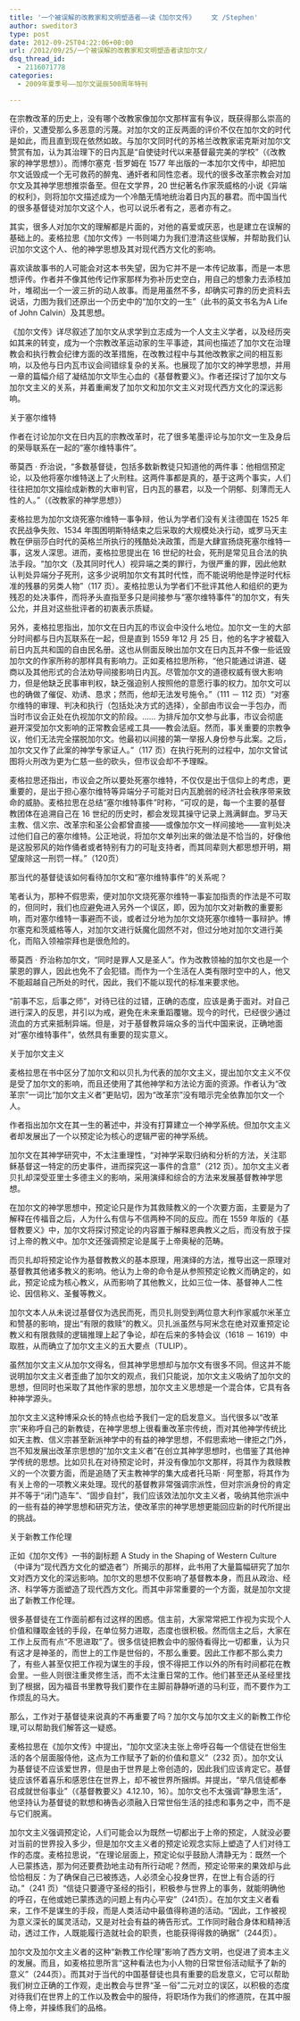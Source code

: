 ```yaml
---
title: '一个被误解的改教家和文明塑造者——读《加尔文传》    文 /Stephen'
author: sweditor3
type: post
date: 2012-09-25T04:22:06+00:00
url: /2012/09/25/一个被误解的改教家和文明塑造者读加尔文/
dsq_thread_id:
  - 2116071778
categories:
  - 2009年夏季号——加尔文诞辰500周年特刊

---
```

在宗教改革的历史上，没有哪个改教家像加尔文那样富有争议，既获得那么崇高的评价，又遭受那么多恶意的污蔑。对加尔文的正反两面的评价不仅在加尔文的时代是如此，而且直到现在依然如故。与加尔文同时代的苏格兰改教家诺克斯对加尔文赞赏有加，认为其治理下的日内瓦是“自使徒时代以来基督最完美的学校”（《改教家的神学思想》）。而博尔塞克 ·哲罗姆在 1577 年出版的一本加尔文传中，却把加尔文诋毁成一个无可救药的醉鬼、通奸者和同性恋者。现代的很多改革宗教会对加尔文及其神学思想推崇备至。但在文学界，20 世纪著名作家茨威格的小说《异端的权利》，则将加尔文描述成为一个冷酷无情地统治着日内瓦的暴君。而中国当代的很多基督徒对加尔文这个人，也可以说乐者有之，恶者亦有之。
  
其实，很多人对加尔文的理解都是片面的，对他的喜爱或厌恶，也是建立在误解的基础上的。麦格拉思《加尔文传》一书则竭力为我们澄清这些误解，并帮助我们认识加尔文这个人、他的神学思想及其对现代西方文化的影响。
  
喜欢读故事书的人可能会对这本书失望，因为它并不是一本传记故事，而是一本思想评传。作者并不像其他传记作家那样为弥补历史空白，用自己的想象力去添枝加叶，堆砌出一个一波三折的动人故事。而是用虽然不多，却确实可靠的历史资料去说话，力图为我们还原出一个历史中的“加尔文的一生”（此书的英文书名为A Life of John Calvin）及其思想。
  
《加尔文传》详尽叙述了加尔文从求学到立志成为一个人文主义学者，以及经历突如其来的转变，成为一个宗教改革运动家的生平事迹，其间也描述了加尔文在治理教会和执行教会纪律方面的改革措施，在改教过程中与其他改教家之间的相互影响，以及他与日内瓦市议会间错综复杂的关系。也展现了加尔文的神学思想，并用一章的篇幅介绍了凝结加尔文毕生心血的《基督教要义》。作者还探讨了加尔文与加尔文主义的关系，并着重阐发了加尔文和加尔文主义对现代西方文化的深远影响。
  
关于塞尔维特
  
作者在讨论加尔文在日内瓦的宗教改革时，花了很多笔墨评论与加尔文一生及身后的荣辱联系在一起的“塞尔维特事件”。
  
蒂莫西 · 乔治说，“多数基督徒，包括多数新教徒只知道他的两件事：他相信预定论，以及他将塞尔维特送上了火刑柱。这两件事都是真的，基于这两个事实，人们往往把加尔文描绘成新教的大审判官，日内瓦的暴君，以及一个阴郁、刻薄而无人性的人。”（《改教家的神学思想》）
  
麦格拉思为加尔文烧死塞尔维特一事争辩，他认为学者们没有关注德国在 1525 年农民战争失败、1534 年围困明斯特结束之后采取的大规模处决行动，或罗马天主教在伊丽莎白时代的英格兰所执行的残酷处决政策，而是大肆宣扬烧死塞尔维特一事，这发人深思。进而，麦格拉思提出在 16 世纪的社会，死刑是常见且合法的执法手段。“加尔文（及其同时代人）视异端之类的罪行，为很严重的罪，因此他默认判处异端分子死刑，这多少说明加尔文有其时代性，而不能说明他是悖逆时代标准的残暴的另类人物”（117 页）。麦格拉思认为学者们不批评其他人和组织的更为残忍的处决事件，而将矛头直指至多只是间接参与“塞尔维特事件”的加尔文，有失公允，并且对这些批评者的初衷表示质疑。
  
另外，麦格拉思指出，加尔文在日内瓦的市议会中没什么地位。加尔文一生的大部分时间都与日内瓦联系在一起，但是直到 1559 年12 月 25 日，他的名字才被载入前日内瓦共和国的自由民名册。这也从侧面反映出加尔文在日内瓦并不像一些诋毁加尔文的作家所称的那样具有影响力。正如麦格拉思所称，“他只能通过讲道、磋商以及其他形式的合法劝导间接影响日内瓦。尽管加尔文的道德权威有很大影响力，但是他缺乏民事审判权，缺乏强迫别人按照他的意愿行事的权力。加尔文可以也的确做了催促、劝诱、恳求；然而，他却无法发号施令。”（111 － 112 页）“对塞尔维特的审理、判决和执行（包括处决方式的选择），全部由市议会一手包办，而当时市议会正处在仇视加尔文的阶段。…… 为排斥加尔文参与此事，市议会彻底避开深受加尔文影响的正常教会惩戒工具——教会法庭。然而，事关重要的宗教争议，他们无法完全摆脱加尔文。他最初以间接的第一举报人身份参与此案。之后，加尔文又作了此案的神学专家证人。”（117 页）在执行死刑的过程中，加尔文曾试图将火刑改为更为仁慈一些的砍头，但市议会却不予理睬。
  
麦格拉思还指出，市议会之所以要处死塞尔维特，不仅仅是出于信仰上的考虑，更重要的，是出于担心塞尔维特等异端分子可能对日内瓦脆弱的经济社会秩序带来致命的威胁。麦格拉思在总结“塞尔维特事件”时称，“可叹的是，每一个主要的基督教团体在追溯自己在 16 世纪的历史时，都会发现其操守记录上溅满鲜血。罗马天主教、信义宗、改革宗和圣公会都曾直接——或像加尔文一样间接地——宣判处决过他们自己的塞尔维特。公正地说，将加尔文单列出来的做法是不恰当的，好像他是这股邪风的始作俑者或者特别有力的可耻支持者，而其同辈则大都思想开明，期望废除这一刑罚一样。”（120页）
  
那当代的基督徒该如何看待加尔文和“塞尔维特事件”的关系呢？
  
笔者认为，那种不假思索，便对加尔文烧死塞尔维特一事妄加指责的作法是不可取的，但同时，我们也应避免进入另外一个误区，即，因为加尔文对新教的重要影响，而对塞尔维特一事避而不谈，或者过分地为加尔文烧死塞尔维特一事辩护。博尔塞克和茨威格等人，对加尔文进行妖魔化固然不对，但过分地对加尔文进行美化，而陷入领袖崇拜也是很危险的。
  
蒂莫西 · 乔治称加尔文，“同时是罪人又是圣人”。作为改教领袖的加尔文也是一个蒙恩的罪人，因此也免不了会犯错。而作为一个生活在人类有限时空中的人，他又不能超越自己所处的时代，因此，我们不能以现代的标准来要求他。
  
“前事不忘，后事之师”，对待已往的过错，正确的态度，应该是勇于面对。对自己进行深入的反思，并引以为戒，避免在未来重蹈覆辙。现今的时代，已经很少通过流血的方式来抵制异端。但是，对于基督教异端众多的当代中国来说，正确地面对“塞尔维特事件”，依然具有重要的现实意义。

关于加尔文主义
  
麦格拉思在书中区分了加尔文和以贝扎为代表的加尔文主义，提出加尔文主义不仅是受了加尔文的影响，而且还使用了其他神学和方法论方面的资源。作者认为“改革宗”一词比“加尔文主义者”更贴切，因为“改革宗”没有暗示完全依靠加尔文一个人。
  
作者指出加尔文在其一生的著述中，并没有打算建立一个神学系统。但加尔文主义者却发展出了一个以预定论为核心的逻辑严密的神学系统。
  
加尔文在其神学研究中，不太注重理性，“对神学采取归纳和分析的方法，关注耶稣基督这一特定的历史事件，进而探究这一事件的含意”（212 页）。加尔文主义者贝扎却深受亚里士多德主义的影响，采用演绎和综合的方法来发展基督教神学思想。
  
在加尔文的神学思想中，预定论只是作为其救赎教义的一个次要方面，主要是为了解释在传福音之后，人为什么有信与不信两种不同的反应。而在 1559 年版的《基督教要义》中，加尔文将探讨预定论的内容置于解释恩典教义之后，而没有放于探讨上帝的教义中。加尔文还强调预定论是属于上帝奥秘的范畴。
  
而贝扎却将预定论作为基督教教义的基本原理，用演绎的方法，推导出这一原理对基督教其他诸多教义的影响。他认为上帝的命令是从参照预定论教义而确定的，如此，预定论成为核心教义，从而影响了其他教义，比如三位一体、基督神人二性论、因信称义、圣餐等教义。
  
加尔文本人从未说过基督仅为选民而死，而贝扎则受到两位意大利作家威尔米革立和赞基的影响，提出“有限的救赎”的教义。贝扎派虽然与阿米念在绝对双重预定论教义和有限救赎的逻辑推理上起了争论，却在后来的多特会议（1618 － 1619）中取胜，从而确立了加尔文主义的五大要点（TULIP）。
  
虽然加尔文主义从加尔文得名，但其神学思想却与加尔文有很多不同。但这并不能说明加尔文主义者歪曲了加尔文的观点，我们只能说，加尔文主义吸纳了加尔文的思想，但同时也采取了其他作家的思想，加尔文主义思想是一个混合体，它具有各种神学源头。
  
加尔文主义这种博采众长的特点也给予我们一定的启发意义。当代很多以“改革宗”来称呼自己的新教徒，在神学思想上很看重改革宗传统，而对其他神学传统比如天主教、信义宗甚至新派神学中的有益的神学思想，不假思索地一律拒之门外，岂不知发展出改革宗思想的“加尔文主义者”在创立其神学思想时，也借鉴了其他神学传统的思想。比如贝扎在对待预定论时，并没有像加尔文那样，将其作为救赎教义的一个次要方面，而是追随了天主教神学的集大成者托马斯 · 阿奎那，将其作为有关上帝的一项教义来处理。现代的基督教非常强调宗派性，但对宗派身份的肯定并不等于“闭门造车”、“固步自封”，我们应该效法加尔文主义者，吸纳其他宗派中的一些有益的神学思想和研究方法，使改革宗的神学思想更能回应新的时代所提出的挑战。
  
关于新教工作伦理
  
正如《加尔文传》一书的副标题 A Study in the Shaping of Western Culture（中译为“现代西方文化的塑造者”）所揭示的那样，此书用了大量篇幅研究了加尔文对西方文化的深远影响。加尔文的思想不仅影响了基督教本身，而且从政治、经济、科学等方面塑造了现代西方文化。而其中非常重要的一个方面，就是加尔文提出了新教工作伦理。
  
很多基督徒在工作面前都有过这样的困惑。信主前，大家常常把工作视为实现个人价值和赚取金钱的手段，在单位努力进取，态度也很积极。然而信主之后，大家在工作上反而有点“不思进取”了。很多信徒把教会中的服侍看得比一切都重，认为只有这才是神圣的，而世上的工作是世俗的，不那么重要。因此工作都不那么卖力了，有些人甚至仅把工作视为谋生的手段，恨不得把工作以外的所有时间都花在教会里。一些人则很注重灵修生活，而不太注重日常的工作。他们甚至还从圣经里找到了根据，因为福音书里教导我们要作在主脚前静静听道的马利亚，而不要作为工作烦乱的马大。
  
那么，工作对于基督徒来说真的不再重要了吗？加尔文与加尔文主义的新教工作伦理,可以帮助我们解答这一疑惑。
  
麦格拉思在《加尔文传》中提出，“加尔文坚决主张上帝呼召每一个信徒在世俗生活的各个层面服侍他，这点为工作赋予了新的价值和意义”（232 页）。加尔文认为基督徒不应该爱世界，但是由于世界是上帝创造的，因此我们应该肯定它。基督徒应该怀着喜乐和感恩住在世界上，却不被世界所捆绑。并提出，“举凡信徒都奉召成就世俗事业”（《基督教要义》4.12.10，16）。加尔文也不太强调“静思生活”，他坚持认为基督徒的默想和祷告必须融入日常世俗生活的挂虑和事务之中，而不是与它们脱离。
  
加尔文主义强调预定论，人们可能会以为既然一切都出于上帝的预定，人就没必要对当前的世界投入多少，但是加尔文主义者的预定论观念实际上塑造了人们对待工作的态度。麦格拉思说，“在理论层面上，预定论似乎鼓励人清静无为：既然一个人已蒙拣选，那为何还要费劲地主动有所行动呢？然而，预定论带来的果效却与此恰恰相反：为了确保自己已被拣选，人必须全心投身世界，在世上有合适的行动。”（241 页）“信徒只要遵守圣经的指引，积极参与世界上的事务，就能明确他的呼召，在他或她已蒙拣选的问题上有内心平安”（241页）。在加尔文主义者看来，工作不是谋生的手段，而是人类活动中最值得称道的活动。“因此，工作被视为意义深长的属灵活动，又是对社会有益的祷告形式。工作同时融合身体和精神活动，透过工作，人既能履行造就社会的职责，也能获得得救的确据”（244页）。
  
加尔文及加尔文主义者的这种“新教工作伦理”影响了西方文明，也促进了资本主义的发展。而且，如麦格拉思所言“这种看法也为小人物的日常世俗活动赋予了新的意义”（244页）。而其对于当代的中国基督徒也具有重要的启发意义，它可以帮助我们树立正确的工作观，走出教会与世界“圣－俗”二元对立的误区，以积极的态度对待我们在世界上的工作以及教会中的服侍，将职场作为我们的修道院，在其中服侍上帝，并操练我们的品格。